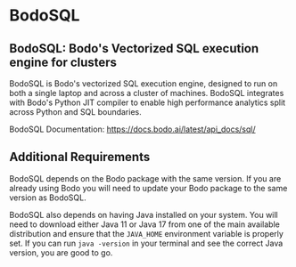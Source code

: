 # BodoSQL

## BodoSQL: Bodo's Vectorized SQL execution engine for clusters

BodoSQL is Bodo's vectorized SQL execution engine, designed to run on both a single laptop
and across a cluster of machines. BodoSQL integrates with Bodo's Python JIT compiler to
enable high performance analytics split across Python and SQL boundaries.

BodoSQL Documentation: https://docs.bodo.ai/latest/api_docs/sql/

## Additional Requirements

BodoSQL depends on the Bodo package with the same version. If you are already using Bodo you will
need to update your Bodo package to the same version as BodoSQL.

BodoSQL also depends on having Java installed on your system. You will need to download either Java 11
or Java 17 from one of the main available distribution and ensure that the `JAVA_HOME` environment
variable is properly set. If you can run `java -version` in your terminal and see the correct Java version, you are good to go.
